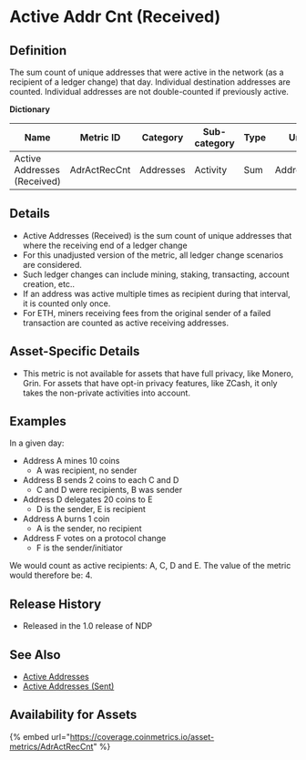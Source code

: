 # Active Addr Cnt (Received)

## **Definition**

The sum count of unique addresses that were active in the network (as a recipient of a ledger change) that day.  Individual destination addresses are counted.  Individual addresses are not double-counted if previously active.&#x20;

**Dictionary**

| **Name**                    | Metric ID    | **Category** | **Sub-category** | **Type** | **Unit**  | **Interval** |
| --------------------------- | ------------ | ------------ | ---------------- | -------- | --------- | ------------ |
| Active Addresses (Received) | AdrActRecCnt | Addresses    | Activity         | Sum      | Addresses | 1 day        |

## **Details**

* Active Addresses (Received) is the sum count of unique addresses that where the receiving end of a ledger change
* For this unadjusted version of the metric, all ledger change scenarios are considered.
* Such ledger changes can include mining, staking, transacting, account creation, etc..
* If an address was active multiple times as recipient during that interval, it is counted only once.
* For ETH, miners receiving fees from the original sender of a failed transaction are counted as active receiving addresses.

## **Asset-Specific Details**

* This metric is not available for assets that have full privacy, like Monero, Grin. For assets that have opt-in privacy features, like ZCash, it only takes the non-private activities into account.

## **Examples**

In a given day:

* Address A mines 10 coins
  * A was recipient, no sender
* Address B sends 2 coins to each C and D
  * C and D were recipients, B was sender
* Address D delegates 20 coins to E
  * D is the sender, E is recipient
* Address A burns 1 coin
  * A is the sender, no recipient
* Address F votes on a protocol change
  * F is the sender/initiator

We would count as active recipients: A, C, D and E. The value of the metric would therefore be: 4.

## **Release History**

* Released in the 1.0 release of NDP

## **See Also**

* [Active Addresses](adractcnt.md)
* [Active Addresses (Sent)](adractsentcnt.md)

## Availability for Assets

{% embed url="https://coverage.coinmetrics.io/asset-metrics/AdrActRecCnt" %}
